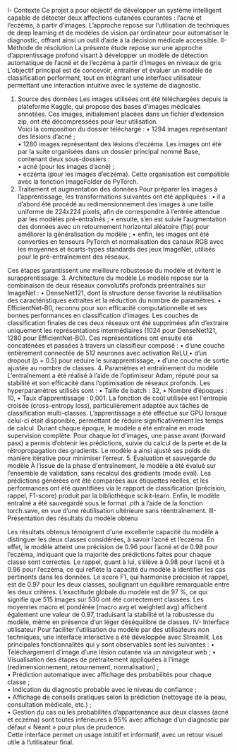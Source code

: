 I- Contexte 
Ce projet a pour objectif de développer un système intelligent capable de détecter 
deux affections cutanées courantes : l’acné et l’eczéma, à partir d’images. 
L’approche repose sur l’utilisation de techniques de deep learning et de modèles 
de vision par ordinateur pour automatiser le diagnostic, offrant ainsi un outil 
d’aide à la décision médicale accessible. 
II- Méthode de résolution 
La présente étude repose sur une approche d’apprentissage profond visant à 
développer un modèle de détection automatique de l’acné et de l’eczéma à partir 
d’images en niveaux de gris. L’objectif principal est de concevoir, entraîner et 
évaluer un modèle de classification performant, tout en intégrant une interface 
utilisateur permettant une interaction intuitive avec le système de diagnostic. 
1. Source des données 
Les images utilisées ont été téléchargées depuis la plateforme Kaggle, qui 
propose des bases d’images médicales annotées. Ces images, initialement placées 
dans un fichier d’extension zip, ont été décompressées pour leur utilisation.  
Voici la composition du dossier téléchargé : 
• 1294 images représentant des lésions d’acné ;  
• 1280 images représentant des lésions d’eczéma. 
Les images ont été par la suite organisées dans un dossier principal nommé Base, 
contenant deux sous-dossiers :    
• acné (pour les images d’acné) ;  
• eczéma (pour les images d’eczéma). 
Cette organisation est compatible avec la fonction ImageFolder de PyTorch.
2. Traitement et augmentation des données 
Pour préparer les images à l’apprentissage, les transformations suivantes ont 
été appliquées : 
• il a d’abord été procédé au redimensionnement des images à une taille 
uniforme de 224x224 pixels, afin de correspondre à l’entrée attendue par 
les modèles pré-entraînés ; 
• ensuite, s’en est suivie l’augmentation des données avec un retournement 
horizontal aléatoire (flip) pour améliorer la généralisation du modèle ; 
• enfin, les images ont été converties en tenseurs PyTorch et normalisation 
des canaux RGB avec les moyennes et écarts-types standards des jeux 
ImageNet, utilisés pour le pré-entraînement des réseaux. 
 
Ces étapes garantissent une meilleure robustesse du modèle et évitent le 
surapprentissage. 
3. Architecture du modèle 
Le modèle repose sur la combinaison de deux réseaux convolutifs profonds 
préentraînés sur ImageNet : 
• DenseNet121, dont la structure dense favorise la réutilisation des 
caractéristiques extraites et la réduction du nombre de paramètres. 
• EfficientNet-B0, reconnu pour son efficacité computationnelle et ses 
bonnes performances en classification d’images. 
Les couches de classification finales de ces deux réseaux ont été supprimées afin 
d’extraire uniquement les représentations intermédiaires (1024 pour 
DenseNet121, 1280 pour EfficientNet-B0). Ces représentations ont ensuite été 
concaténées et passées à travers un classifieur composé : 
• d’une couche entièrement connectée de 512 neurones avec activation 
ReLU,• d’un dropout (p = 0.5) pour réduire le surapprentissage, 
• d’une couche de sortie ajustée au nombre de classes. 
4. Paramètres et entraînement du modèle  
L’entraînement a été réalisé à l’aide de l’optimiseur Adam, réputé pour sa 
stabilité et son efficacité dans l’optimisation de réseaux profonds. Les 
hyperparamètres utilisés sont : 
• Taille de batch : 32, 
• Nombre d’époques : 10, 
• Taux d’apprentissage : 0,001. 
La fonction de coût utilisée est l'entropie croisée (cross-entropy loss), 
particulièrement adaptée aux tâches de classification multi-classes. 
L’apprentissage a été effectué sur GPU lorsque celui-ci était disponible, 
permettant de réduire significativement les temps de calcul. 
Durant chaque époque, le modèle a été entraîné en mode supervision complète. 
Pour chaque lot d’images, une passe avant (forward pass) a permis d’obtenir les 
prédictions, suivie du calcul de la perte et de la rétropropagation des gradients. 
Le modèle a ainsi ajusté ses poids de manière itérative pour minimiser l’erreur. 
5. Evaluation et sauvegarde du modèle 
À l’issue de la phase d'entraînement, le modèle a été évalué sur l’ensemble de 
validation, sans recalcul des gradients (mode eval). Les prédictions générées ont 
été comparées aux étiquettes réelles, et les performances ont été quantifiées via 
le rapport de classification (précision, rappel, F1-score) produit par la 
bibliothèque scikit-learn. 
Enfin, le modèle entraîné a été sauvegardé sous le format .pth à l’aide de la 
fonction torch.save, en vue d’une réutilisation ultérieure sans réentraînement. 
III- Présentation des résultats du modèle obtenu 
 
Les résultats obtenus témoignent d'une excellente capacité du modèle à 
distinguer les deux classes considérées, à savoir l’acné et l’eczéma. En effet, le 
modèle atteint une précision de 0.96 pour l’acné et de 0.98 pour l’eczéma, 
indiquant que la majorité des prédictions faites pour chaque classe sont 
correctes. Le rappel, quant à lui, s’élève à 0.98 pour l’acné et à 0.96 pour 
l’eczéma, ce qui reflète la capacité du modèle à identifier les cas pertinents dans 
les données. Le score F1, qui harmonise précision et rappel, est de 0.97 pour les 
deux classes, soulignant un équilibre remarquable entre les deux critères. 
L’exactitude globale du modèle est de 97 %, ce qui signifie que 515 images sur 
530 ont été correctement classées. Les moyennes macro et pondérée (macro avg 
et weighted avg) affichent également une valeur de 0.97, traduisant la stabilité et 
la robustesse du modèle, même en présence d’un léger déséquilibre de classes. 
IV- Interface utilisateur 
Pour faciliter l’utilisation du modèle par des utilisateurs non techniques, une 
interface interactive a été développée avec Streamlit. 
Les principales fonctionnalités qui y sont observables sont les suivantes : 
• Téléchargement d’image d’une lésion cutanée via un navigateur web ; 
• Visualisation des étapes de prétraitement appliquées à l’image 
(redimensionnement, retournement, normalisation) ;  
• Prédiction automatique avec affichage des probabilités pour chaque 
classe ;  
• Indication du diagnostic probable avec le niveau de confiance ;  
• Affichage de conseils pratiques selon la prédiction (nettoyage de la peau, 
consultation médicale, etc.) ;  
• Gestion du cas où les probabilités d’appartenance aux deux classes (acné 
et eczéma) sont toutes inférieures  à 95% avec affichage d’un diagnostic 
par défaut « Néant » pour plus de prudence.  
Cette interface permet un usage intuitif et informatif, avec un retour visuel utile 
à l’utilisateur final.
